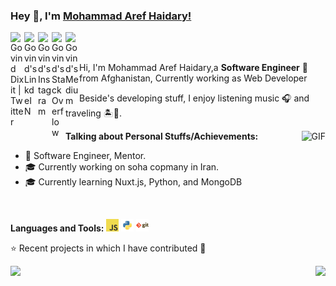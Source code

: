 ### Hey 👋, I'm [Mohammad Aref Haidary!](https://github.com/MohammadArefHaidary)


<a href="https://twitter.com">
  <img align="left" alt="Govind Dixit | Twitter" width="22px" src="https://cdn.jsdelivr.net/npm/simple-icons@v3/icons/twitter.svg" />
</a>
<a href="https://www.linkedin.com/in/mohammad-aref-haidary-517b59221/">
  <img align="left" alt="Govind's LinkdeIN" width="22px" src="https://cdn.jsdelivr.net/npm/simple-icons@v3/icons/linkedin.svg" />
</a>
<a href="https://www.instagram.com/rf_hydry/">
  <img align="left" alt="Govind's Instagram" width="22px" src="https://cdn.jsdelivr.net/npm/simple-icons@v3/icons/instagram.svg" />
</a>
<a href="https://stackoverflow.com">
  <img align="left" alt="Govind's StackOverflow" width="22px" src="https://cdn.jsdelivr.net/npm/simple-icons@v3/icons/stackoverflow.svg" />
</a>
<a href="https://medium.com">
  <img align="left" alt="Govind's Medium" width="22px" src="https://cdn.jsdelivr.net/npm/simple-icons@v3/icons/medium.svg" />
</a>
<br />
<br />


Hi, I'm Mohammad Aref Haidary,a **Software Engineer** 🚀 from Afghanistan, Currently working as Web Developer 

Beside's developing stuff, I enjoy listening music 🎧 and traveling 🏝️🗻.



  <img align="right" alt="GIF" src="https://media.giphy.com/media/CTX0ivSQbI78A/source.gif" />


**Talking about Personal Stuffs/Achievements:**

- 🥇 Software Engineer, Mentor.
- 🎓 Currently working on soha copmany in Iran. 
- 🎓 Currently learning Nuxt.js, Python, and MongoDB


&nbsp;

**Languages and Tools:**
<code><img height="20" src="https://raw.githubusercontent.com/github/explore/80688e429a7d4ef2fca1e82350fe8e3517d3494d/topics/javascript/javascript.png"></code>
<code><img height="20" src="https://raw.githubusercontent.com/github/explore/80688e429a7d4ef2fca1e82350fe8e3517d3494d/topics/python/python.png"></code>
<code><img height="20" src="https://raw.githubusercontent.com/github/explore/80688e429a7d4ef2fca1e82350fe8e3517d3494d/topics/git/git.png"></code>




⭐️ Recent projects in which I have contributed :rocket:


<a href="https://724chap.com/">
  <img align="left" src="https://724chap.com/" />
</a>

<a href="http://samasoltani.art/">
  <img align="right" src="http://samasoltani.art/" />
</a>



